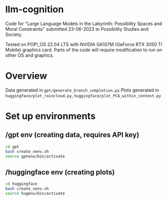 # llm-cognition
Code for "Large Language Models in the Labyrinth: Possibility Spaces and Moral Constraints" submitted 23-06-2023 to Possibility Studies and Society.

Tested on POP!\_OS 22.04 LTS with NVIDIA GA107M (GeForce RTX 3050 Ti Mobile) graphics card.
Parts of the code will require modification to run on other OS and graphics. 

# Overview
Data generated in ```gpt/generate_branch_completion.py```
Plots generated in ```huggingface/plot_raincloud.py```, ```huggingface/plot_PCA_within_context.py```

# Set up environments

## /gpt env (creating data, requires API key)
```bash
cd gpt
bash create_venv.sh
source gptenv/bin/activate
```

## /huggingface env (creating plots)
```bash
cd huggingface
bash create_venv.sh
source hugenv/bin/activate
```

